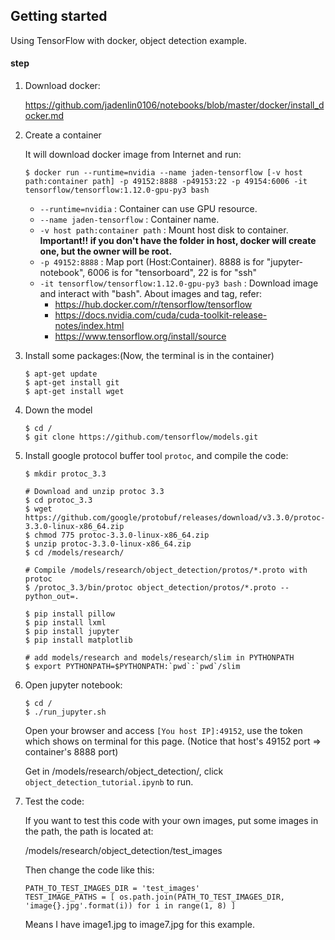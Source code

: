 ## Getting started

Using TensorFlow with docker, object detection example.

#### step

1. Download docker:

   https://github.com/jadenlin0106/notebooks/blob/master/docker/install_docker.md



2. Create a container

   It will download docker image from Internet and run:

   ```shell
   $ docker run --runtime=nvidia --name jaden-tensorflow [-v host path:container path] -p 49152:8888 -p49153:22 -p 49154:6006 -it tensorflow/tensorflow:1.12.0-gpu-py3 bash
   ```

   - `--runtime=nvidia` : Container can use GPU resource.
   - `--name jaden-tensorflow` : Container name.
   - `-v host path:container path` : Mount host disk to container. **Important!! if you don't have the folder in host, docker will create one, but the owner will be root.**
   - `-p 49152:8888` : Map port (Host:Container). 8888 is for "jupyter-notebook", 6006 is for "tensorboard", 22 is for "ssh"
   - `-it tensorflow/tensorflow:1.12.0-gpu-py3 bash` : Download image and interact with "bash". About images and tag, refer:
     - https://hub.docker.com/r/tensorflow/tensorflow
     - https://docs.nvidia.com/cuda/cuda-toolkit-release-notes/index.html
     - https://www.tensorflow.org/install/source

   

3. Install some packages:(Now, the terminal is in the container)

   ```shell
   $ apt-get update
   $ apt-get install git
   $ apt-get install wget
   ```

4. Down the model

   ```shell
   $ cd /
   $ git clone https://github.com/tensorflow/models.git
   ```

   

5. Install google protocol buffer tool `protoc`, and compile the code:

   ```shell
   $ mkdir protoc_3.3
   
   # Download and unzip protoc 3.3
   $ cd protoc_3.3
   $ wget https://github.com/google/protobuf/releases/download/v3.3.0/protoc-3.3.0-linux-x86_64.zip
   $ chmod 775 protoc-3.3.0-linux-x86_64.zip
   $ unzip protoc-3.3.0-linux-x86_64.zip
   $ cd /models/research/
   
   # Compile /models/research/object_detection/protos/*.proto with protoc
   $ /protoc_3.3/bin/protoc object_detection/protos/*.proto --python_out=.
   ```

   

   ```shell
   $ pip install pillow
   $ pip install lxml
   $ pip install jupyter
   $ pip install matplotlib
   
   # add models/research and models/research/slim in PYTHONPATH
   $ export PYTHONPATH=$PYTHONPATH:`pwd`:`pwd`/slim
   ```

6. Open jupyter notebook:

   ```shell
   $ cd /
   $ ./run_jupyter.sh
   ```

   Open your browser and access `[You host IP]:49152`, use the token which shows on terminal for this page. (Notice that host's 49152 port => container's 8888 port)

   Get in /models/research/object_detection/, click `object_detection_tutorial.ipynb` to run.

   

7. Test the code:

   If you want to test this code with your own images, put some images in the path, the path is located at:

   /models/research/object_detection/test_images

   Then change the code like this:

   ```
   PATH_TO_TEST_IMAGES_DIR = 'test_images'
   TEST_IMAGE_PATHS = [ os.path.join(PATH_TO_TEST_IMAGES_DIR, 'image{}.jpg'.format(i)) for i in range(1, 8) ]
   ```

   Means I have image1.jpg to image7.jpg for this example.

